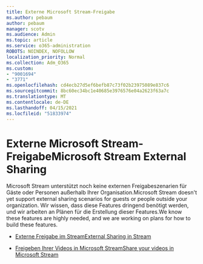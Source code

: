 ```yaml
---
title: Externe Microsoft Stream-Freigabe
ms.author: pebaum
author: pebaum
manager: scotv
ms.audience: Admin
ms.topic: article
ms.service: o365-administration
ROBOTS: NOINDEX, NOFOLLOW
localization_priority: Normal
ms.collection: Adm_O365
ms.custom:
- "9001694"
- "3771"
ms.openlocfilehash: cd4ecb27d5ef6befb87c73f02b23975089e837c6
ms.sourcegitcommit: 8bc60ec34bc1e40685e3976576e04a2623f63a7c
ms.translationtype: MT
ms.contentlocale: de-DE
ms.lasthandoff: 04/15/2021
ms.locfileid: "51833974"
---
```

# <a name="microsoft-stream-external-sharing"></a><span data-ttu-id="0f82b-102">Externe Microsoft Stream-Freigabe</span><span class="sxs-lookup"><span data-stu-id="0f82b-102">Microsoft Stream External Sharing</span></span>

<span data-ttu-id="0f82b-103">Microsoft Stream unterstützt noch keine externen Freigabeszenarien für Gäste oder Personen außerhalb Ihrer Organisation.</span><span class="sxs-lookup"><span data-stu-id="0f82b-103">Microsoft Stream doesn't yet support external sharing scenarios for guests or people outside your organization.</span></span> <span data-ttu-id="0f82b-104">Wir wissen, dass diese Features dringend benötigt werden, und wir arbeiten an Plänen für die Erstellung dieser Features.</span><span class="sxs-lookup"><span data-stu-id="0f82b-104">We know these features are highly needed, and we are working on plans for how to build these features.</span></span>

- [<span data-ttu-id="0f82b-105">Externe Freigabe im Stream</span><span class="sxs-lookup"><span data-stu-id="0f82b-105">External Sharing in Stream</span></span>](https://docs.microsoft.com/stream/portal-share-video#external-sharing)

- [<span data-ttu-id="0f82b-106">Freigeben Ihrer Videos in Microsoft Stream</span><span class="sxs-lookup"><span data-stu-id="0f82b-106">Share your videos in Microsoft Stream</span></span>](https://docs.microsoft.com/stream/portal-share-video)
